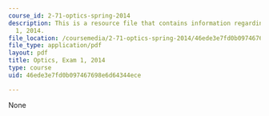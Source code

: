 ```yaml
---
course_id: 2-71-optics-spring-2014
description: This is a resource file that contains information regarding optics exam
  1, 2014.
file_location: /coursemedia/2-71-optics-spring-2014/46ede3e7fd0b097467698e6d64344ece_MIT2_71S14_s14_quiz1.pdf
file_type: application/pdf
layout: pdf
title: Optics, Exam 1, 2014
type: course
uid: 46ede3e7fd0b097467698e6d64344ece

---
```

None